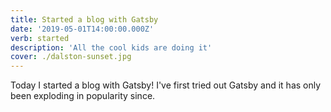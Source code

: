 ```yaml
---
title: Started a blog with Gatsby
date: '2019-05-01T14:00:00.000Z'
verb: started
description: 'All the cool kids are doing it'
cover: ./dalston-sunset.jpg
---
```


Today I started a blog with Gatsby! I've first tried out Gatsby and it has only been exploding in popularity since.
